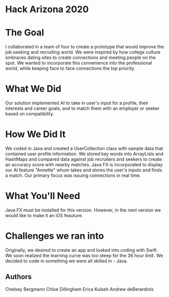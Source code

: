 # Hack Arizona 2020

# The Goal
I collaborated in a team of four to create a prototype that would improve the job seeking and recruiting world.
We were inspired by how college culture embraces dating sites to create connections and meeting people on the spot. We wanted to incorporate this convenience into the professional world, while keeping face to face connections the top priority.

# What We Did
Our solution implemented AI to take in user's input for a profile, their interests and career goals, and to match them with an employer or seeker based on compatibility.

# How We Did It
We coded in Java and created a UserCollection class with sample data that contained user profile information. We stored key words into ArrayLists and HashMaps and compared data against job recruiters and seekers to create an accuracy score with nearby matches. Java FX is incorporated to display our AI feature "Annette" whom takes and stores the user's inputs and finds a match. Our primary focus was issuing connections in real time.

# What You'll Need
Java FX must be installed for this version.  However, in the next version we would like to make it an iOS feauture. 

# Challenges we ran into
Originally, we desired to create an app and looked into coding with Swift. We soon realized the learning curve was too steep for the 36 hour limit.  We decided to code in something we were all skilled in - Java.

## Authors
Chelsey Bergmann
Chloe Dillingham
Erica Kulash
Andrew deBerardinis
